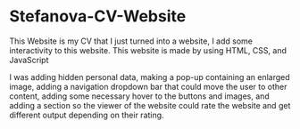 # Stefanova-CV-Website
This Website is my CV that I just turned into a website, I add some interactivity to this website. This website is made by using HTML, CSS, and JavaScript

I was adding hidden personal data, making a pop-up containing an enlarged image, adding a navigation dropdown bar that could move the user to other content, adding some necessary hover to the buttons and images, and adding a section so the viewer of the website could rate the website and get different output depending on their rating.
